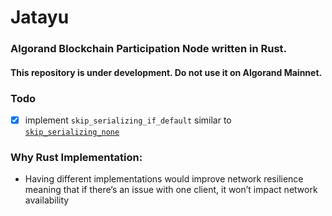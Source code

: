 # Jatayu
### Algorand Blockchain Participation Node written in Rust.
#### This repository is under development. Do not use it on Algorand Mainnet.
### Todo
- [X] implement `skip_serializing_if_default` similar to [`skip_serializing_none`](https://docs.rs/serde_with/2.0.0/serde_with/attr.skip_serializing_none.html) 

### Why Rust Implementation:
- Having different implementations would improve network resilience meaning that if there’s an issue with one client, it won’t impact network availability

